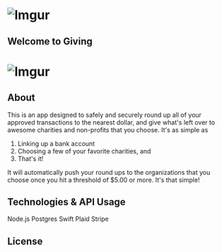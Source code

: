 # ![Imgur](http://i.imgur.com/Bwv9Kwz.png)

## Welcome to Giving

# ![Imgur](http://i.imgur.com/smXhS7E.png)

## About

This is an app designed to safely and securely round up all of your approved transactions to the nearest dollar, and give what's left over to awesome charities and non-profits that you choose. It's as simple as

1) Linking up a bank account 
2) Choosing a few of your favorite charities, and 
3) That's it! 

It will automatically push your round ups to the organizations that you choose once you hit a threshold of $5.00 or more. It's that simple!

## Technologies & API Usage

Node.js
Postgres
Swift
Plaid
Stripe

## License
